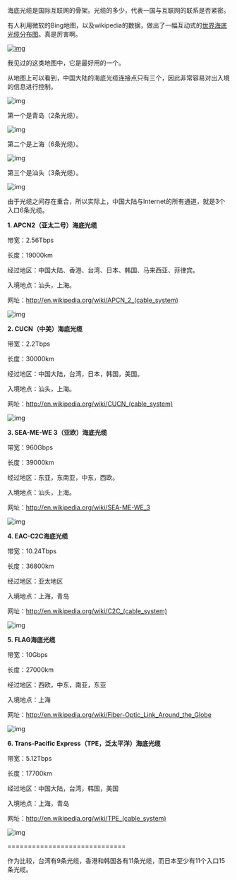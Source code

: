 海底光缆是国际互联网的骨架。光缆的多少，代表一国与互联网的联系是否紧密。

有人利用微软的Bing地图，以及wikipedia的数据，做出了一幅互动式的[世界海底光缆分布图](http://www.cablemap.info/)。真是厉害啊。

[![img](images/1.jpg)](http://www.cablemap.info/)

我见过的这类地图中，它是最好用的一个。

从地图上可以看到，中国大陆的海底光缆连接点只有三个，因此非常容易对出入境的信息进行控制。

![img](images/2.jpg)

第一个是青岛（2条光缆）。

![img](images/3.jpg)

第二个是上海（6条光缆）。

![img](images/4.jpg)

第三个是汕头（3条光缆）。

![img](images/5.jpg)

由于光缆之间存在重合，所以实际上，中国大陆与Internet的所有通道，就是3个入口6条光缆。

**1. APCN2（亚太二号）海底光缆**

带宽：2.56Tbps

长度：19000km

经过地区：中国大陆、香港、台湾、日本、韩国、马来西亚、菲律宾。

入境地点：汕头，上海。

网址：<http://en.wikipedia.org/wiki/APCN_2_(cable_system)>

![img](images/6.jpg)

**2. CUCN（中美）海底光缆**

带宽：2.2Tbps

长度：30000km

经过地区：中国大陆，台湾，日本，韩国，美国。

入境地点：汕头，上海。

网址：<http://en.wikipedia.org/wiki/CUCN_(cable_system)>

![img](images/7.jpg)

**3. SEA-ME-WE 3（亚欧）海底光缆**

带宽：960Gbps

长度：39000km

经过地区：东亚，东南亚，中东，西欧。

入境地点：汕头，上海。

网址：<http://en.wikipedia.org/wiki/SEA-ME-WE_3>

![img](images/8.jpg)

**4. EAC-C2C海底光缆**

带宽：10.24Tbps

长度：36800km

经过地区：亚太地区

入境地点：上海，青岛

网址：<http://en.wikipedia.org/wiki/C2C_(cable_system)>

![img](images/9.jpg)

**5. FLAG海底光缆**

带宽：10Gbps

长度：27000km

经过地区：西欧，中东，南亚，东亚

入境地点：上海

网址：<http://en.wikipedia.org/wiki/Fiber-Optic_Link_Around_the_Globe>

![img](images/10.jpg)

**6. Trans-Pacific Express（TPE，泛太平洋）海底光缆**

带宽：5.12Tbps

长度：17700km

经过地区：中国大陆，台湾，韩国，美国

入境地点：上海，青岛

网址：<http://en.wikipedia.org/wiki/TPE_(cable_system)>

![img](images/11.jpg)

=============================

作为比较，台湾有9条光缆，香港和韩国各有11条光缆，而日本至少有11个入口15条光缆。
